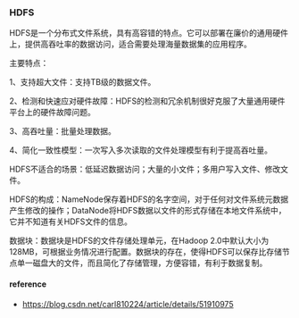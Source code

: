 ### HDFS

HDFS是一个分布式文件系统，具有高容错的特点。它可以部署在廉价的通用硬件上，提供高吞吐率的数据访问，适合需要处理海量数据集的应用程序。

主要特点：

1、支持超大文件：支持TB级的数据文件。

2、检测和快速应对硬件故障：HDFS的检测和冗余机制很好克服了大量通用硬件平台上的硬件故障问题。

3、高吞吐量：批量处理数据。

4、简化一致性模型：一次写入多次读取的文件处理模型有利于提高吞吐量。

HDFS不适合的场景：低延迟数据访问；大量的小文件；多用户写入文件、修改文件。

HDFS的构成：NameNode保存着HDFS的名字空间，对于任何对文件系统元数据产生修改的操作；DataNode将HDFS数据以文件的形式存储在本地文件系统中，它并不知道有关HDFS文件的信息。

数据块：数据块是HDFS的文件存储处理单元，在Hadoop 2.0中默认大小为128MB，可根据业务情况进行配置。数据块的存在，使得HDFS可以保存比存储节点单一磁盘大的文件，而且简化了存储管理，方便容错，有利于数据复制。

  


#### reference 

*  https://blog.csdn.net/carl810224/article/details/51910975 



